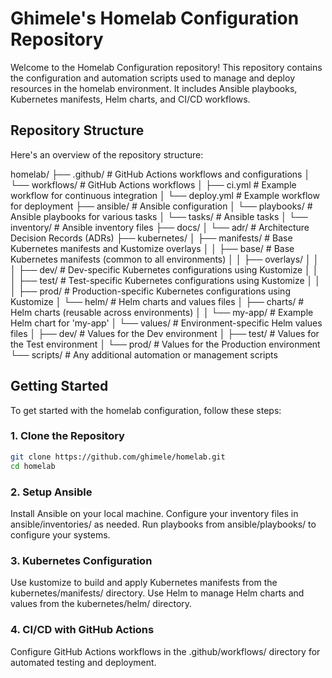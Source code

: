 # Ghimele's Homelab Configuration Repository

Welcome to the Homelab Configuration repository! This repository contains the configuration and automation scripts used to manage and deploy resources in the homelab environment. It includes Ansible playbooks, Kubernetes manifests, Helm charts, and CI/CD workflows.

## Repository Structure

Here's an overview of the repository structure:

homelab/
├── .github/              # GitHub Actions workflows and configurations
│   └── workflows/        # GitHub Actions workflows
│       ├── ci.yml        # Example workflow for continuous integration
│       └── deploy.yml    # Example workflow for deployment
├── ansible/              # Ansible configuration
│   └── playbooks/        # Ansible playbooks for various tasks
│   └── tasks/            # Ansible tasks
│   └── inventory/        # Ansible inventory files
├── docs/
│   └── adr/              # Architecture Decision Records (ADRs)
├── kubernetes/
│   ├── manifests/        # Base Kubernetes manifests and Kustomize overlays
│   │   ├── base/         # Base Kubernetes manifests (common to all environments)
│   │   ├── overlays/
│   │   │   ├── dev/      # Dev-specific Kubernetes configurations using Kustomize
│   │   │   ├── test/     # Test-specific Kubernetes configurations using Kustomize
│   │   │   ├── prod/     # Production-specific Kubernetes configurations using Kustomize
│   └── helm/             # Helm charts and values files
│       ├── charts/       # Helm charts (reusable across environments)
│       │   └── my-app/   # Example Helm chart for 'my-app'
│       └── values/       # Environment-specific Helm values files
│           ├── dev/      # Values for the Dev environment
│           ├── test/     # Values for the Test environment
│           └── prod/     # Values for the Production environment
└── scripts/              # Any additional automation or management scripts


## Getting Started

To get started with the homelab configuration, follow these steps:

### 1. Clone the Repository
  ```bash
  git clone https://github.com/ghimele/homelab.git
  cd homelab
  ```
### 2. Setup Ansible

  Install Ansible on your local machine.
  Configure your inventory files in ansible/inventories/ as needed.
  Run playbooks from ansible/playbooks/ to configure your systems.
### 3. Kubernetes Configuration

  Use kustomize to build and apply Kubernetes manifests from the kubernetes/manifests/ directory.
  Use Helm to manage Helm charts and values from the kubernetes/helm/ directory.

### 4. CI/CD with GitHub Actions

  Configure GitHub Actions workflows in the .github/workflows/ directory for automated testing and deployment.
